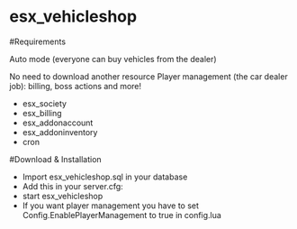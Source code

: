 # esx_vehicleshop

#Requirements

Auto mode (everyone can buy vehicles from the dealer)

No need to download another resource
Player management (the car dealer job): billing, boss actions and more!

- esx_society
- esx_billing
- esx_addonaccount
- esx_addoninventory
- cron

#Download & Installation

- Import esx_vehicleshop.sql in your database
- Add this in your server.cfg:
- start esx_vehicleshop
- If you want player management you have to set Config.EnablePlayerManagement to true in config.lua
